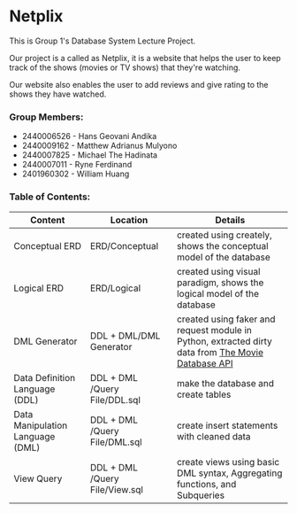 # Netplix

This is Group 1's Database System Lecture Project.

Our project is a called as Netplix, it is a website that helps the user to keep track of the shows (movies or TV shows) that they're watching.

Our website also enables the user to add reviews and give rating to the shows they have watched.

### Group Members:
- 2440006526 - Hans Geovani Andika
- 2440009162 - Matthew Adrianus Mulyono
- 2440007825 - Michael The Hadinata
- 2440007011 - Ryne Ferdinand
- 2401960302 - William Huang

### Table of Contents:

| Content | Location | Details |
|---------|----------|---------|
| Conceptual ERD | ERD/Conceptual | created using creately, shows the conceptual model of the database |
| Logical ERD | ERD/Logical | created using visual paradigm, shows the logical model of the database|
| DML Generator | DDL + DML/DML Generator | created using faker and request module in Python, extracted dirty data from [The Movie Database API](https://developers.themoviedb.org/3) |
| Data Definition Language (DDL) | DDL + DML /Query File/DDL.sql| make the database and create tables |
| Data Manipulation Language (DML) | DDL + DML /Query File/DML.sql | create insert statements with cleaned data |
| View Query | DDL + DML /Query File/View.sql | create views using basic DML syntax, Aggregating functions, and Subqueries |


